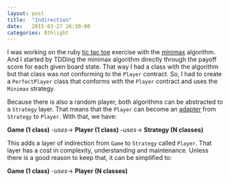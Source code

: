 ```yaml
---
layout: post
title:  "Indirection"
date:   2015-03-27 16:30:00
categories: 8thlight
---
```

I was working on the ruby [tic tac toe][ttt] exercise with the [minimax][mm] algorithm. And I started by TDDing the minimax algorithm directly through the payoff score for each given board state. That way I had a class with the algorithm but that class was not conforming to the `Player` contract. So, I had to create a `PerfectPlayer` class that conforms with the `Player` contract and uses the `Minimax` strategy.

[ttt]: http://en.wikipedia.org/wiki/Tic-tac-toe
[mm]: http://en.wikipedia.org/wiki/Minimax

Because there is also a random player, both algorithms can be abstracted to a `Strategy` layer. That means that the `Player` can become an [adapter][adapter] from `Strategy` to `Player`. With that, we have:

[adapter]: http://en.wikipedia.org/wiki/Adapter_pattern

**Game (1 class)** -*uses*-> **Player (1 class)** -*uses*-> **Strategy (N classes)**

This adds a layer of indirection from `Game` to `Strategy` called `Player`. That layer has a cost in complexity, understanding and maintenance. Unless there is a good reason to keep that, it can be simplified to:

**Game (1 class)** -*uses*-> **Player (N classes)**
